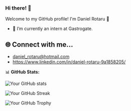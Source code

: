 ### Hi there! 👋
Welcome to my GitHub profile! I'm Daniel Rotaru 🧛


- 🌱 I’m currently an intern at Gastrogate.

## 🌐 Connect with me...

- daniel_rotaru@hotmail.com
- https://www.linkedin.com/in/daniel-rotaru-9a1858205/

📊 **GitHub Stats:**

<!-- GitHub Readme Stats -->
![Your GitHub stats](https://github-readme-stats.vercel.app/api?username=Hipnosic&show_icons=true&theme=radical)

<!-- GitHub Streak -->
![Your GitHub Streak](https://github-readme-streak-stats.herokuapp.com/?user=Hipnosic&theme=dark)

<!-- GitHub Profile Trophy -->
![Your GitHub Trophy](https://github-profile-trophy.vercel.app/?username=Hipnosic)
